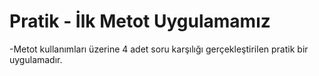 # Pratik - İlk Metot Uygulamamız

-Metot kullanımları üzerine 4 adet soru karşılığı gerçekleştirilen pratik bir uygulamadır.
